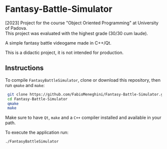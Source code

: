 # Fantasy-Battle-Simulator
[2023] Project for the course "Object Oriented Programming" at University of Padova.  
This project was evaluated with the highest grade (30/30 cum laude).

A simple fantasy battle videogame made in C++/Qt.

This is a didactic project, it is not intended for production.

## Instructions
To compile `FantasyBattleSimulator`, clone or download this repository, then run `qmake` and `make`:
```bash
 git clone https://github.com/FabioMeneghini/Fantasy-Battle-Simulator.git
 cd Fantasy-Battle-Simulator
 qmake
 make
```
Make sure to have `Qt`, `make` and a `C++` compiler installed and available in your path.

To execute the application run:
```bash
./FantasyBattleSimulator
```
